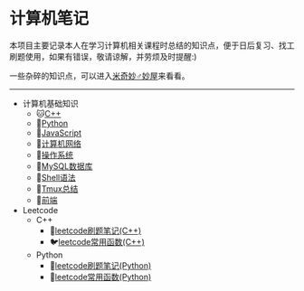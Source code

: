 # 计算机笔记

本项目主要记录本人在学习计算机相关课程时总结的知识点，便于日后复习、找工刷题使用，如果有错误，敬请谅解，并劳烦及时提醒:)

一些杂碎的知识点，可以进入[米奇妙♂妙屋](kexintang.xyz)来看看。

---

* 计算机基础知识
  * :cat:[C++](https://github.com/Kexin-Tang/cppPrimerPlus-cookbook)
  * :snake:[Python](https://github.com/Kexin-Tang/Python-cookbook)
  * :tropical_fish:[JavaScript](https://github.com/Kexin-Tang/JavaScript-cookbook)
  * :tiger:[计算机网络](https://github.com/Kexin-Tang/CS_Notes/blob/main/network.md)
  * :koala:[操作系统](https://github.com/Kexin-Tang/CS_Notes/blob/main/OS.md)
  * :dolphin:[MySQL数据库](https://github.com/Kexin-Tang/MySQL-cookbook)
  * :pig:[Shell语法](https://github.com/Kexin-Tang/CS-Zoo/blob/main/Shell.md)
  * :elephant:[Tmux总结](https://github.com/Kexin-Tang/CS-Zoo/blob/main/tmux.md)
  * :penguin:[前端](https://github.com/Kexin-Tang/CS-Zoo/blob/master/Front-end.md)
* Leetcode
  * C++
    * :dog:[leetcode刷题笔记(C++)](https://github.com/Kexin-Tang/CS-Zoo/tree/master/LeetCode/cpp)
    * :bird:[leetcode常用函数(C++)](https://github.com/Kexin-Tang/CS-Zoo/blob/master/LeetCode/leetcode_functions_cpp.md)
  * Python
    * :wolf:[leetcode刷题笔记(Python)](https://github.com/Kexin-Tang/CS-Zoo/tree/master/LeetCode/python)
    * :horse:[leetcode常用函数(Python)](https://github.com/Kexin-Tang/CS-Zoo/blob/master/LeetCode/leetcode_functions_python.md)
